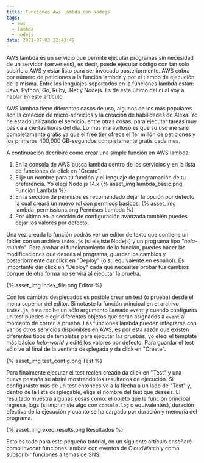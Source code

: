 ```yaml
---
title: Funciones Aws lambda con Nodejs
tags:
  - aws
  - lambda
  - nodejs
date: 2021-07-03 22:43:49
---
```



AWS lambda es un servicio que permite ejecutar programas sin necesidad de un servidor (serverless), es decir, puede ejecutar código con tan solo subirlo a AWS y estar listo para ser invocado posteriormente. AWS cobra por número de peticiones a la función lambda y por el tiempo de ejecución de la misma. Entre los lenguajes soportados en la funciones lambda están: Java, Python, Go, Ruby, .Net y Nodejs. Es de éste último del cual voy a hablar en este artículo.
<!-- more -->

AWS lambda tiene diferentes casos de uso, algunos de los más populares son la creación de micro-servicios y la creación de habilidades de Alexa. Yo he estado utilizando el servicio, entre otras cosas, para ejecutar tareas muy básica a ciertas horas del día. Lo más maravilloso es que su uso me sale completamente gratis ya que el [free tier](https://aws.amazon.com/lambda/pricing/) ofrece el 1er millón de peticiones y los primeros 400,000 GB-segundos completamente gratis cada mes.

A continuación decribiré como crear una simple función en AWS lambda:

1. En la consola de AWS busca lambda dentro de los servicios y en la lista de funciones da click en "Create".
2. Elije un nombre para tu función y el lenguaje de programación de tu preferencia. Yo elegí Node.js 14.x
{% asset_img lambda_basic.png Función Lambda %}
3. En la sección de permisos es recomendado dejar la opción por defecto la cual creará un nuevo rol con permisos básicos.
{% asset_img lambda_permissions.png Permisos Lambda %}
4. Por último en la sección de configuración avanzada también puedes dejar los valores por defecto.

Una vez creada la función podrás ver un editor de texto que contiene un folder con un archivo `index.js` (si elejiste Nodejs) y un programa tipo _"hola-mundo"_. Para probar el funcionamiento de la función, puedes hacer las modificaciones que desees al programa, guardar los cambios y posteriormente dar click en "Deploy" (o su equivalente en español). Es importante dar click en "Deploy" cada que necesites probar tus cambios porque de otra forma no servirá al ejecutar la prueba.

{% asset_img index_file.png Editor %}

Con los cambios desplegados es posible crear un test (o prueba) desde el menu superior del editor. Si notaste la función principal en el archivo `index.js`, ésta recibe un sólo argumento llamado `event` y cuando configuras un test puedes elegir diferentes objetos que serán asignados a `event` al momento de correr la prueba. Las funciones lambda pueden integrarse con varios otros servicios disponibles en AWS, es por esta razón que existen diferentes tipos de templates para ejecutar las pruebas, yo elegí el template más básico _helo-world_ y edité los valores por defecto. Para guardar el test sólo ve al final de la ventana desplegada y da click en "Create".

{% asset_img test_config.png Test %}

Para finalmente ejecutar el test recién creado da click en "Test" y una nueva pestaña se abrirá mostrando los resultados de ejecución. Si configuraste más de un test entonces ve a la flecha a un lado de "Test" y, dentro de la lista desplegable, elige el nombre del test que desees. El resultado muestra algunas cosas como: el objeto que la función principal regresa, logs (si imprimiste algo con `console.log` o equivalentes), duración efectiva de la ejecución y cuanto se ha cargado por duración y memoria del programa.

{% asset_img exec_results.png Resultados %}

Esto es todo para este pequeño tutorial, en un siguiente artículo enseñaré como invocar funciones lambda con eventos de CloudWatch y como subscribir funciones a temas de SNS.

